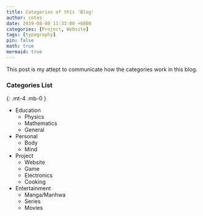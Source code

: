 ```yaml
---
title: Categories of this 'Blog'
author: cotes
date: 2019-08-08 11:33:00 +0800
categories: [Project, Website]
tags: [typography]
pin: false
math: true
mermaid: true
---
```


This post is my attept to communicate how the categories work in this blog. 

### Categories List
{: .mt-4 .mb-0 }

- Education
  + Physics
  + Mathematics
  + General 
- Personal
  + Body
  + Mind
- Project
  + Website
  + Game
  + Electronics
  + Cooking
- Entertainment
  + Manga/Manhwa
  + Series
  + Movies
 
